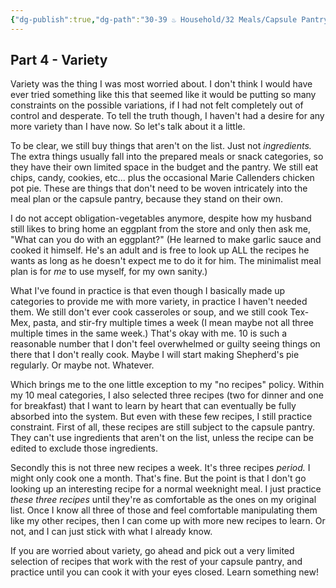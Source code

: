 ```yaml
---
{"dg-publish":true,"dg-path":"30-39 ♨️ Household/32 Meals/Capsule Pantry 4 - Variety.md","dg-permalink":"capsule-pantry-4","permalink":"/capsule-pantry-4/","noteIcon":"","created":"2023-08-28T13:12:48","updated":"2023-08-31T14:14:00.123-04:00"}
---
```



## Part 4 - Variety
Variety was the thing I was most worried about. I don't think I would have ever tried something like this that seemed like it would be putting so many constraints on the possible variations, if I had not felt completely out of control and desperate. To tell the truth though, I haven't had a desire for any more variety than I have now. 
So let's talk about it a little.

To be clear, we still buy things that aren't on the list. Just not *ingredients.* The extra things usually fall into the prepared meals or snack categories, so they have their own limited space in the budget and the pantry. We still eat chips, candy, cookies, etc... plus the occasional Marie Callenders chicken pot pie. These are things that don't need to be woven intricately into the meal plan or the capsule pantry, because they stand on their own. 

I do not accept obligation-vegetables anymore, despite how my husband still likes to bring home an eggplant from the store and only then ask me, "What can you do with an eggplant?" (He learned to make garlic sauce and cooked it himself. He's an adult and is free to look up ALL the recipes he wants as long as he doesn't expect me to do it for him. The minimalist meal plan is for *me* to use myself, for my own sanity.)

What I've found in practice is that even though I basically made up categories to provide me with more variety, in practice I haven't needed them. We still don't ever cook casseroles or soup, and we still cook Tex-Mex, pasta, and stir-fry multiple times a week (I mean maybe not all three multiple times in the same week.) That's okay with me. 10 is such a reasonable number that I don't feel overwhelmed or guilty seeing things on there that I don't really cook. Maybe I will start making Shepherd's pie regularly. Or maybe not. Whatever.

Which brings me to the one little exception to my "no recipes" policy. Within my 10 meal categories, I also selected three recipes (two for dinner and one for breakfast) that I want to learn by heart that can eventually be fully absorbed into the system. But even with these few recipes, I still practice constraint. First of all, these recipes are still subject to the capsule pantry. They can't use ingredients that aren't on the list, unless the recipe can be edited to exclude those ingredients. 

Secondly this is not three new recipes a week. It's three recipes *period.* I might only cook one a month. That's fine. But the point is that I don't go looking up an interesting recipe for a normal weeknight meal. I just practice *these three recipes* until they're as comfortable as the ones on my original list. Once I know all three of those and feel comfortable manipulating them like my other recipes, then I can come up with more new recipes to learn. Or not, and I can just stick with what I already know. 

If you are worried about variety, go ahead and pick out a very limited selection of recipes that work with the rest of your capsule pantry, and practice until you can cook it with your eyes closed. Learn something new!